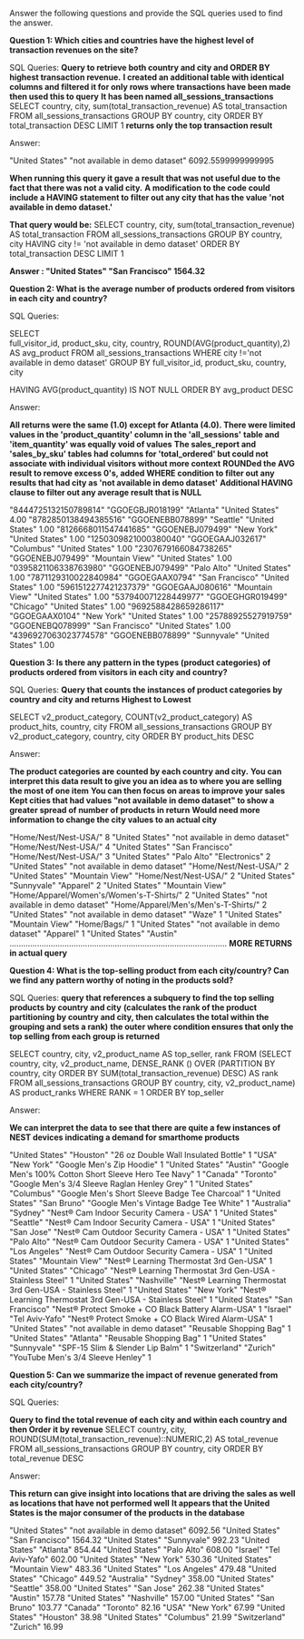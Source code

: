 Answer the following questions and provide the SQL queries used to find the answer.

    
**Question 1: Which cities and countries have the highest level of transaction revenues on the site?**


SQL Queries:
 **Query to retrieve both country and city and ORDER BY highest transaction revenue.**
**I created an additional table with identical columns and filtered it for only rows where transactions have been made then used this to query**
**It has been named all_sessions_transactions**
SELECT 
    country,
    city,
    sum(total_transaction_revenue) AS total_transaction
FROM
    all_sessions_transactions
GROUP BY
    country,
    city
ORDER BY
    total_transaction DESC
LIMIT 1 **returns only the top transaction result**

Answer:

"United States"	"not available in demo dataset"	6092.5599999999995

 **When running this query it gave a result that was not useful due to the fact that there was not a valid city.**
 **A modification to the code could include a HAVING statement to filter out any city that has the value 'not available in demo dataset.'**

**That query would be:**
SELECT 
    country,
    city,
    sum(total_transaction_revenue) AS total_transaction
FROM
    all_sessions_transactions
GROUP BY
    country,
    city
HAVING
    city != 'not available in demo dataset'
ORDER BY
    total_transaction DESC
LIMIT 1

**Answer : "United States" "San Francisco"	1564.32**


**Question 2: What is the average number of products ordered from visitors in each city and country?**


SQL Queries:

SELECT	
	full_visitor_id,
	product_sku,
	city,
	country,
	ROUND(AVG(product_quantity),2) AS avg_product
FROM
	all_sessions_transactions
WHERE city !='not available in demo dataset'
GROUP BY
full_visitor_id,
product_sku,
	country,
	city
	
HAVING 
	AVG(product_quantity) IS NOT NULL 
ORDER BY
 avg_product DESC


Answer:

**All returns were the same (1.0) except for Atlanta (4.0). There were limited values in the 'product_quantity' column in the 'all_sessions'**
**table and 'item_quantity' was equally void of values**
**The sales_report and 'sales_by_sku' tables had columns for 'total_ordered' but could not associate with individual visitors without more context**
**ROUNDed the AVG result to remove excess 0's, added WHERE condition to filter out any results that had city as 'not available in demo dataset'**
**Additional HAVING clause to filter out any average result that is NULL**

"8444725132150789814"	"GGOEGBJR018199"	"Atlanta"	"United States"	    4.00
"8782850138494385516"	"GGOENEBB078899"	"Seattle"	"United States"	    1.00
"8126668011547441685"	"GGOENEBJ079499"	"New York"	"United States"	    1.00
"1250309821000380040"	"GGOEGAAJ032617"	"Columbus"	"United States"	    1.00
"2307679166084738265"	"GGOENEBJ079499"	"Mountain View"	"United States"	1.00
"0395821106338763980"	"GGOENEBJ079499"	"Palo Alto"	"United States"	    1.00
"7871129310022840984"	"GGOEGAAX0794"	"San Francisco"	"United States"	    1.00
"5961512277421237379"	"GGOEGAAJ080616"	"Mountain View"	"United States"	1.00
"537940071228449977"	"GGOEGHGR019499"	"Chicago"	"United States"	    1.00
"9692588428659286117"	"GGOEGAAX0104"	"New York"	"United States"	        1.00
"25788925527919759"	"GGOENEBQ078999"	"San Francisco"	"United States" 	1.00
"4396927063023774578"	"GGOENEBB078899"	"Sunnyvale"	"United States"	    1.00



**Question 3: Is there any pattern in the types (product categories) of products ordered from visitors in each city and country?**


SQL Queries:
**Query that counts the instances of product categories by country and city and returns Highest to Lowest**

SELECT
    v2_product_category,
    COUNT(v2_product_category) AS product_hits,
    country,
    city
FROM
	all_sessions_transactions
GROUP BY
    v2_product_category,
country,
    city
ORDER BY
    product_hits DESC

Answer:

**The product categories are counted by each country and city.**
**You can interpret this data result to give you an idea as to where you are selling the most of one item**
**You can then focus on areas to improve your sales**
**Kept cities that had values "not available in demo dataset" to show a greater spread of number of products in return**
**Would need more information to change the city values to an actual city**

"Home/Nest/Nest-USA/"	                    8	"United States"	"not available in demo dataset"
"Home/Nest/Nest-USA/"	                    4	"United States"	"San Francisco"
"Home/Nest/Nest-USA/"	                    3	"United States"	"Palo Alto"
"Electronics"	                            2	"United States"	"not available in demo dataset"
"Home/Nest/Nest-USA/"	                    2	"United States"	"Mountain View"
"Home/Nest/Nest-USA/"	                    2	"United States"	"Sunnyvale"
"Apparel"	                                2	"United States"	"Mountain View"
"Home/Apparel/Women's/Women's-T-Shirts/"	2	"United States"	"not available in demo dataset"
"Home/Apparel/Men's/Men's-T-Shirts/"	    2	"United States"	"not available in demo dataset"
"Waze"	                                    1	"United States"	"Mountain View"
"Home/Bags/"	                            1	"United States"	"not available in demo dataset"
"Apparel"	                                1	"United States"	"Austin"
...............................................................................................
**MORE RETURNS in actual query**


**Question 4: What is the top-selling product from each city/country? Can we find any pattern worthy of noting in the products sold?**


SQL Queries:
**query that references a subquery  to find the top selling products by country and city**
**(calculates the rank of the product partitioning by country and city, then calculates the total within the grouping and sets a rank)**
**the outer where condition ensures that only the top selling from each group is returned**

SELECT 
	country, 
	city, 
	v2_product_name AS top_seller,
	rank
FROM
	(SELECT 
		country,
		city,
		v2_product_name,
		DENSE_RANK () OVER (PARTITION BY country, city ORDER BY SUM(total_transaction_revenue) DESC) AS rank
	FROM
		all_sessions_transactions
	GROUP BY
		country, city, v2_product_name) AS product_ranks
WHERE 
	RANK = 1
ORDER BY 
	top_seller


Answer:

**We can interpret the data to see that there are quite a few instances of NEST devices indicating a demand for smarthome products**


"United States"	"Houston"	"26 oz Double Wall Insulated Bottle"	1
"USA"	"New York"	"Google Men's  Zip Hoodie"	1
"United States"	"Austin"	"Google Men's 100% Cotton Short Sleeve Hero Tee Navy"	1
"Canada"	"Toronto"	"Google Men's 3/4 Sleeve Raglan Henley Grey"	1
"United States"	"Columbus"	"Google Men's Short Sleeve Badge Tee Charcoal"	1
"United States"	"San Bruno"	"Google Men's Vintage Badge Tee White"	1
"Australia"	"Sydney"	"Nest® Cam Indoor Security Camera - USA"	1
"United States"	"Seattle"	"Nest® Cam Indoor Security Camera - USA"	1
"United States"	"San Jose"	"Nest® Cam Outdoor Security Camera - USA"	1
"United States"	"Palo Alto"	"Nest® Cam Outdoor Security Camera - USA"	1
"United States"	"Los Angeles"	"Nest® Cam Outdoor Security Camera - USA"	1
"United States"	"Mountain View"	"Nest® Learning Thermostat 3rd Gen-USA"	1
"United States"	"Chicago"	"Nest® Learning Thermostat 3rd Gen-USA - Stainless Steel"	1
"United States"	"Nashville"	"Nest® Learning Thermostat 3rd Gen-USA - Stainless Steel"	1
"United States"	"New York"	"Nest® Learning Thermostat 3rd Gen-USA - Stainless Steel"	1
"United States"	"San Francisco"	"Nest® Protect Smoke + CO Black Battery Alarm-USA"	1
"Israel"	"Tel Aviv-Yafo"	"Nest® Protect Smoke + CO Black Wired Alarm-USA"	1
"United States"	"not available in demo dataset"	"Reusable Shopping Bag"	1
"United States"	"Atlanta"	"Reusable Shopping Bag"	1
"United States"	"Sunnyvale"	"SPF-15 Slim & Slender Lip Balm"	1
"Switzerland"	"Zurich"	"YouTube Men's 3/4 Sleeve Henley"	1





**Question 5: Can we summarize the impact of revenue generated from each city/country?**

SQL Queries:

**Query to find the total revenue of each city and within each country and then Order it by revenue**
SELECT
	country,
	city,
	ROUND(SUM(total_transaction_revenue)::NUMERIC,2) AS total_revenue
FROM
	all_sessions_transactions
GROUP BY
	country,
	city
ORDER BY
	total_revenue DESC

Answer:

**This return can give insight into locations  that are driving the sales as well as locations that have not performed well**
**It appears that the United States is the major consumer of the products in the database**

"United States"	"not available in demo dataset"	6092.56
"United States"	"San Francisco"	1564.32
"United States"	"Sunnyvale"	992.23
"United States"	"Atlanta"	854.44
"United States"	"Palo Alto"	608.00
"Israel"	"Tel Aviv-Yafo"	602.00
"United States"	"New York"	530.36
"United States"	"Mountain View"	483.36
"United States"	"Los Angeles"	479.48
"United States"	"Chicago"	449.52
"Australia"	"Sydney"	358.00
"United States"	"Seattle"	358.00
"United States"	"San Jose"	262.38
"United States"	"Austin"	157.78
"United States"	"Nashville"	157.00
"United States"	"San Bruno"	103.77
"Canada"	"Toronto"	82.16
"USA"	"New York"	67.99
"United States"	"Houston"	38.98
"United States"	"Columbus"	21.99
"Switzerland"	"Zurich"	16.99





